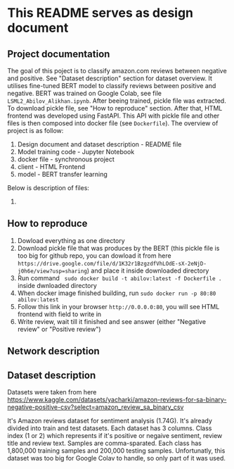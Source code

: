 # This README serves as design document 

## Project documentation

The goal of this poject is to classify amazon.com reviews between negative and positive. See "Dataset description" section for dataset overview. It utilises fine-tuned BERT model to classify reviews between positive and negative. BERT was trained on Google Colab, see file ```LSML2_Abilov_Alikhan.ipynb```. After beeing trained, pickle file was extracted. To download pickle file, see "How to reproduce" section. After that, HTML frontend was developed using FastAPI. This API with pickle file and other files is then composed into docker file (see ```Dockerfile```). The overview of project is as follow:

1) Design document and dataset description - README file
2) Model training code - Jupyter Notebook
3) docker file - synchronous project
4) client - HTML Frontend
5) model - BERT transfer learning

Below is description of files:

1)
 
## How to reproduce 

1) Dowload everything as one directory
2) Download pickle file that was produces by the BERT (this pickle file is too big for github repo, you can dowload it from here ```https://drive.google.com/file/d/1K32r1BzgzdfVhLOdE-sX-2eNjD-j0h6e/view?usp=sharing```) and place it inside downloaded directory
3) Run command ``` sudo docker build -t abilov:latest -f Dockerfile .``` inside dwnloaded directory
4) When docker image finished building, run ```sudo docker run -p 80:80 abilov:latest```
5) Follow this link in your browser ```http://0.0.0.0:80```, you will see HTML frontend with field to write in
6) Write review, wait till it finished and see answer (either "Negative review" or "Positive review")

## Network description



## Dataset description

Datasets were taken from here https://www.kaggle.com/datasets/yacharki/amazon-reviews-for-sa-binary-negative-positive-csv?select=amazon_review_sa_binary_csv

It's Amazon reviews dataset for sentiment analysis (1.74G). It's already divided into train and test datasets. Each dataset has 3 columns. Class index (1 or 2) which represents if it's positive or negaive sentiment, review title and review text. Samples are comma-sparated. Each class has 1,800,000 training samples and 200,000 testing samples. Unfortunatly, this dataset was too big for Google Colav to handle, so only part of it was used.
